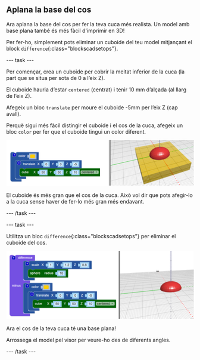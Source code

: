## Aplana la base del cos

Ara aplana la base del cos per fer la teva cuca més realista. Un model amb base plana també és més fàcil d'imprimir en 3D!

Per fer-ho, simplement pots eliminar un cuboide del teu model mitjançant el block `difference`{:class="blockscadsetops"}.

--- task ---

Per començar, crea un cuboide per cobrir la meitat inferior de la cuca (la part que se situa per sota de 0 a l’eix Z).

El cuboide hauria d’estar `centered` (centrat) i tenir 10 mm d’alçada (al llarg de l’eix Z).

Afegeix un bloc `translate` per moure el cuboide -5mm per l’eix Z (cap avall).

Perquè sigui més fàcil distingir el cuboide i el cos de la cuca, afegeix un bloc `color` per fer que el cuboide tingui un color diferent.

![captura de pantalla](images/bug-body-cuboid.png)

El cuboide és més gran que el cos de la cuca. Això vol dir que pots afegir-lo a la cuca sense haver de fer-lo més gran més endavant.

--- /task ---

--- task ---

Utilitza un bloc `difference`{:class="blockscadsetops"} per eliminar el cuboide del cos.

![captura de pantalla](images/bug-difference.png)

Ara el cos de la teva cuca té una base plana!

Arrossega el model pel visor per veure-ho des de diferents angles.

--- /task ---



  
